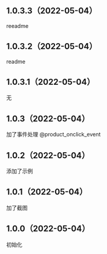 ## 1.0.3.3（2022-05-04）
reeadme
## 1.0.3.2（2022-05-04）
readme
## 1.0.3.1（2022-05-04）
无
## 1.0.3（2022-05-04）
加了事件处理 @product_onclick_event
## 1.0.2（2022-05-04）
添加了示例
## 1.0.1（2022-05-04）
加了截图
## 1.0.0（2022-05-04）
初始化
